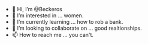 - 👋 Hi, I’m @Beckeros
- 👀 I’m interested in ... women.
- 🌱 I’m currently learning ... how to rob a bank.
- 💞️ I’m looking to collaborate on ... good realtionships.
- 📫 How to reach me ... you can't.

<!---
Beckeros/Beckeros is a ✨ special ✨ repository because its `README.md` (this file) appears on your GitHub profile.
You can click the Preview link to take a look at your changes.
--->
